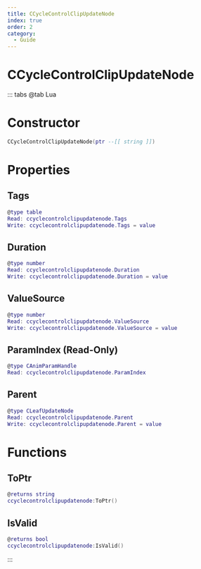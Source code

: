 ```yaml
---
title: CCycleControlClipUpdateNode
index: true
order: 2
category:
  - Guide
---
```


# CCycleControlClipUpdateNode

::: tabs
@tab Lua
# Constructor
```lua
CCycleControlClipUpdateNode(ptr --[[ string ]])
```
# Properties
## Tags 
```lua
@type table
Read: ccyclecontrolclipupdatenode.Tags
Write: ccyclecontrolclipupdatenode.Tags = value
```
## Duration 
```lua
@type number
Read: ccyclecontrolclipupdatenode.Duration
Write: ccyclecontrolclipupdatenode.Duration = value
```
## ValueSource 
```lua
@type number
Read: ccyclecontrolclipupdatenode.ValueSource
Write: ccyclecontrolclipupdatenode.ValueSource = value
```
## ParamIndex (Read-Only)
```lua
@type CAnimParamHandle
Read: ccyclecontrolclipupdatenode.ParamIndex
```
## Parent 
```lua
@type CLeafUpdateNode
Read: ccyclecontrolclipupdatenode.Parent
Write: ccyclecontrolclipupdatenode.Parent = value
```
# Functions
## ToPtr
```lua
@returns string
ccyclecontrolclipupdatenode:ToPtr()
```
## IsValid
```lua
@returns bool
ccyclecontrolclipupdatenode:IsValid()
```

:::